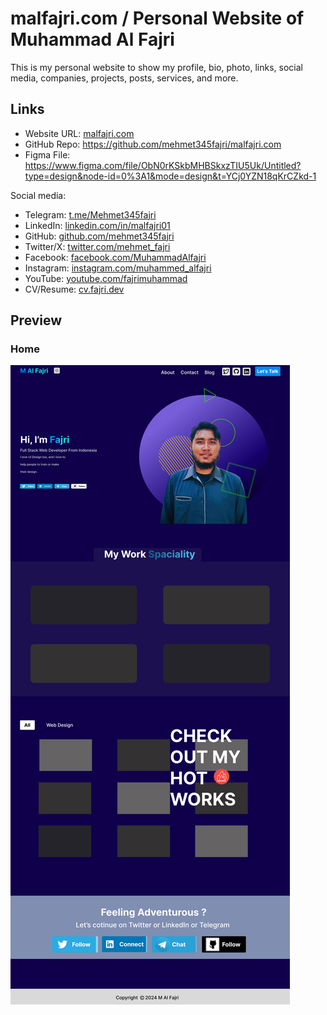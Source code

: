 # malfajri.com / Personal Website of Muhammad Al Fajri

This is my personal website to show my profile, bio, photo, links, social media, companies, projects, posts, services, and more.

## Links

- Website URL: [malfajri.com](https://malfajr1-com.vercel.app/)
- GitHub Repo: <https://github.com/mehmet345fajri/malfajri.com>
- Figma File: <https://www.figma.com/file/ObN0rKSkbMHBSkxzTIU5Uk/Untitled?type=design&node-id=0%3A1&mode=design&t=YCj0YZN18qKrCZkd-1>

Social media:

- Telegram: [t.me/Mehmet345fajri](https://t.me/Mehmet345fajri)
- LinkedIn: [linkedin.com/in/malfajri01](www.linkedin.com/in/malfajri01)
- GitHub: [github.com/mehmet345fajri](https://github.com/mehmet345fajri)
- Twitter/X: [twitter.com/mehmet_fajri](https://twitter.com/mehmet_fajri)
- Facebook: [facebook.com/MuhammadAlfajri](https://facebook.com/fajri.almuasim?mibextid=ZbWKwL)
- Instagram: [instagram.com/muhammed_alfajri](https://instagram.com/muhammed_alfajri)
- YouTube: [youtube.com/fajrimuhammad](https://youtube.com/fajrimuhammad9166?si=NR8nxeEAS2n8yF3r)
- CV/Resume: [cv.fajri.dev](https:)

## Preview

### Home

![Preview Home](home-dark.jpg)
